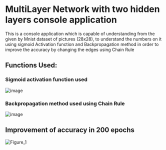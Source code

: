# MultiLayer Network with two hidden layers console application
This is a console application which is capable of understanding from the given by Mnist dataset of pictures (28x28), to understand the numbers on it using sigmoid Activation function and Backpropagation method in order to improve the accuracy by changing the edges using Chain Rule 
## Functions Used:
### Sigmoid activation function used
![image](https://github.com/user-attachments/assets/721eb129-c9fb-40f5-a673-01ae34787c84)

### Backpropagation method used using Chain Rule
![image](https://github.com/user-attachments/assets/7f0bc5c6-6b4c-4d6b-82fd-6c2a613e5d9c)

## Improvement of accuracy in 200 epochs 
![Figure_1](https://github.com/user-attachments/assets/31adad25-914c-4b50-91fe-4888aa8b3eb5)
